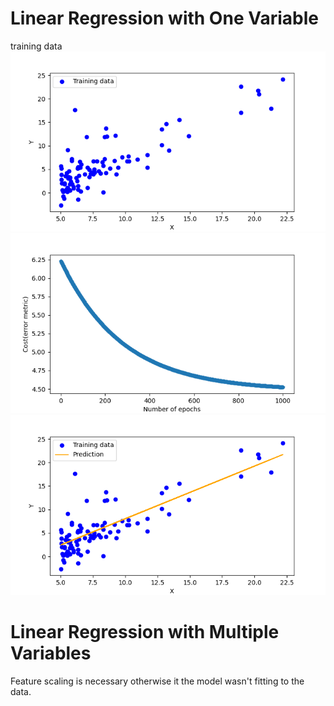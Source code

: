 # Linear Regression with One Variable
training data
![alt](./lr_one_variable_data.png)
![alt](./lr_one_variable_training_logs.png)
![alt](./lr_one_variable_fitted_line.png)


# Linear Regression with Multiple Variables

Feature scaling is necessary otherwise it the model wasn't fitting to the data.
